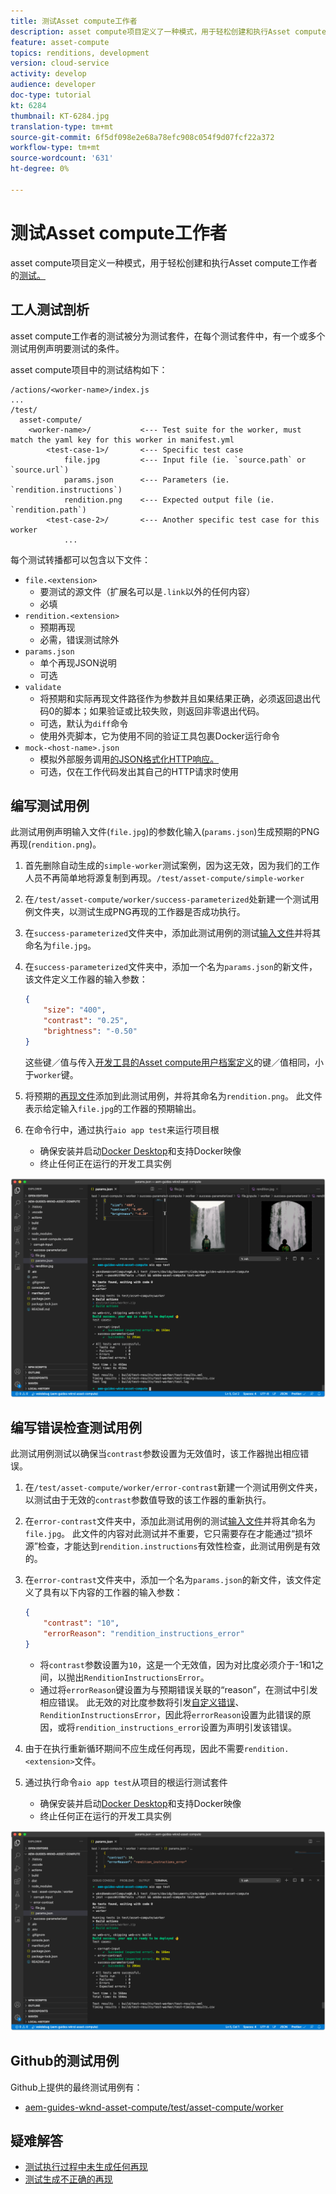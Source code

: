 ```yaml
---
title: 测试Asset compute工作者
description: asset compute项目定义了一种模式，用于轻松创建和执行Asset compute工作者的测试。
feature: asset-compute
topics: renditions, development
version: cloud-service
activity: develop
audience: developer
doc-type: tutorial
kt: 6284
thumbnail: KT-6284.jpg
translation-type: tm+mt
source-git-commit: 6f5df098e2e68a78efc908c054f9d07fcf22a372
workflow-type: tm+mt
source-wordcount: '631'
ht-degree: 0%

---
```



# 测试Asset compute工作者

asset compute项目定义一种模式，用于轻松创建和执行Asset compute工作者的[测试。](https://docs.adobe.com/content/help/en/asset-compute/using/extend/test-custom-application.html)

## 工人测试剖析

asset compute工作者的测试被分为测试套件，在每个测试套件中，有一个或多个测试用例声明要测试的条件。

asset compute项目中的测试结构如下：

```
/actions/<worker-name>/index.js
...
/test/
  asset-compute/
    <worker-name>/           <--- Test suite for the worker, must match the yaml key for this worker in manifest.yml
        <test-case-1>/       <--- Specific test case 
            file.jpg         <--- Input file (ie. `source.path` or `source.url`)
            params.json      <--- Parameters (ie. `rendition.instructions`)
            rendition.png    <--- Expected output file (ie. `rendition.path`)
        <test-case-2>/       <--- Another specific test case for this worker
            ...
```

每个测试转播都可以包含以下文件：

+ `file.<extension>`
   + 要测试的源文件（扩展名可以是`.link`以外的任何内容）
   + 必填
+ `rendition.<extension>`
   + 预期再现
   + 必需，错误测试除外
+ `params.json`
   + 单个再现JSON说明
   + 可选
+ `validate`
   + 将预期和实际再现文件路径作为参数并且如果结果正确，必须返回退出代码0的脚本；如果验证或比较失败，则返回非零退出代码。
   + 可选，默认为`diff`命令
   + 使用外壳脚本，它为使用不同的验证工具包裹Docker运行命令
+ `mock-<host-name>.json`
   + 模拟外部服务调用[的JSON格式化HTTP响应。](https://www.mock-server.com/mock_server/creating_expectations.html)
   + 可选，仅在工作代码发出其自己的HTTP请求时使用

## 编写测试用例

此测试用例声明输入文件(`file.jpg`)的参数化输入(`params.json`)生成预期的PNG再现(`rendition.png`)。

1. 首先删除自动生成的`simple-worker`测试案例，因为这无效，因为我们的工作人员不再简单地将源复制到再现。`/test/asset-compute/simple-worker`
1. 在`/test/asset-compute/worker/success-parameterized`处新建一个测试用例文件夹，以测试生成PNG再现的工作器是否成功执行。
1. 在`success-parameterized`文件夹中，添加此测试用例的测试[输入文件](./assets/test/success-parameterized/file.jpg)并将其命名为`file.jpg`。
1. 在`success-parameterized`文件夹中，添加一个名为`params.json`的新文件，该文件定义工作器的输入参数：

   ```json
   { 
       "size": "400",
       "contrast": "0.25",
       "brightness": "-0.50"
   }
   ```
   这些键／值与传入[开发工具的Asset compute用户档案定义](../develop/development-tool.md)的键／值相同，小于`worker`键。
1. 将预期的[再现文件](./assets/test/success-parameterized/rendition.png)添加到此测试用例，并将其命名为`rendition.png`。 此文件表示给定输入`file.jpg`的工作器的预期输出。
1. 在命令行中，通过执行`aio app test`来运行项目根
   + 确保安装并启动[Docker Desktop](../set-up/development-environment.md#docker)和支持Docker映像
   + 终止任何正在运行的开发工具实例

![测试——成功  ](./assets/test/success-parameterized/result.png)

## 编写错误检查测试用例

此测试用例测试以确保当`contrast`参数设置为无效值时，该工作器抛出相应错误。

1. 在`/test/asset-compute/worker/error-contrast`新建一个测试用例文件夹，以测试由于无效的`contrast`参数值导致的该工作器的重新执行。
1. 在`error-contrast`文件夹中，添加此测试用例的测试[输入文件](./assets/test/error-contrast/file.jpg)并将其命名为`file.jpg`。 此文件的内容对此测试并不重要，它只需要存在才能通过“损坏源”检查，才能达到`rendition.instructions`有效性检查，此测试用例是有效的。
1. 在`error-contrast`文件夹中，添加一个名为`params.json`的新文件，该文件定义了具有以下内容的工作器的输入参数：

   ```json
   {
       "contrast": "10",
       "errorReason": "rendition_instructions_error"
   }
   ```

   + 将`contrast`参数设置为`10`，这是一个无效值，因为对比度必须介于-1和1之间，以抛出`RenditionInstructionsError`。
   + 通过将`errorReason`键设置为与预期错误关联的“reason”，在测试中引发相应错误。 此无效的对比度参数将引发[自定义错误](../develop/worker.md#errors)、`RenditionInstructionsError`，因此将`errorReason`设置为此错误的原因，或将`rendition_instructions_error`设置为声明引发该错误。

1. 由于在执行重新循环期间不应生成任何再现，因此不需要`rendition.<extension>`文件。
1. 通过执行命令`aio app test`从项目的根运行测试套件
   + 确保安装并启动[Docker Desktop](../set-up/development-environment.md#docker)和支持Docker映像
   + 终止任何正在运行的开发工具实例

![测试——错误对比度](./assets/test/error-contrast/result.png)

## Github的测试用例

Github上提供的最终测试用例有：

+ [aem-guides-wknd-asset-compute/test/asset-compute/worker](https://github.com/adobe/aem-guides-wknd-asset-compute/tree/master/test/asset-compute/worker)

## 疑难解答

+ [测试执行过程中未生成任何再现](../troubleshooting.md#test-no-rendition-generated)
+ [测试生成不正确的再现](../troubleshooting.md#tests-generates-incorrect-rendition)
